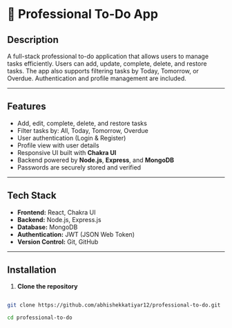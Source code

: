 # 📝 Professional To-Do App

## Description
A full-stack professional to-do application that allows users to manage tasks efficiently. Users can add, update, complete, delete, and restore tasks. The app also supports filtering tasks by Today, Tomorrow, or Overdue. Authentication and profile management are included.

---

## Features
- Add, edit, complete, delete, and restore tasks
- Filter tasks by: All, Today, Tomorrow, Overdue
- User authentication (Login & Register)
- Profile view with user details
- Responsive UI built with **Chakra UI**
- Backend powered by **Node.js**, **Express**, and **MongoDB**
- Passwords are securely stored and verified

---

## Tech Stack
- **Frontend:** React, Chakra UI
- **Backend:** Node.js, Express.js
- **Database:** MongoDB
- **Authentication:** JWT (JSON Web Token)
- **Version Control:** Git, GitHub

---

## Installation

1. **Clone the repository**
```bash

git clone https://github.com/abhishekkatiyar12/professional-to-do.git

cd professional-to-do